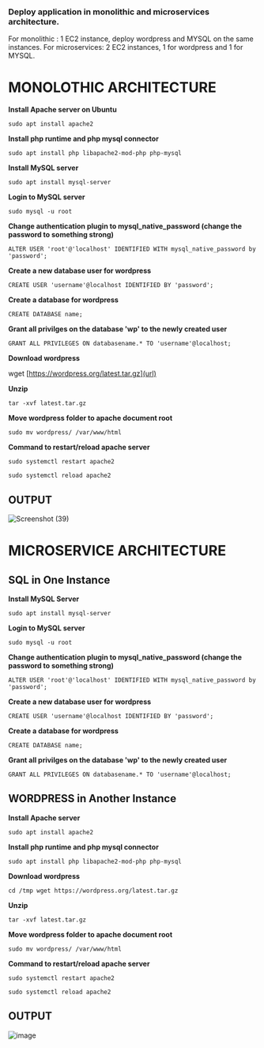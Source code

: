 ### Deploy application in monolithic and microservices architecture.

For monolithic : 1 EC2 instance, deploy wordpress and MYSQL on the same instances.
For microservices: 2 EC2 instances, 1 for wordpress and 1 for MYSQL.

# MONOLOTHIC ARCHITECTURE

**Install Apache server on Ubuntu**

`sudo apt install apache2`

**Install php runtime and php mysql connector**

`sudo apt install php libapache2-mod-php php-mysql`

**Install MySQL server**

`sudo apt install mysql-server` 

**Login to MySQL server**

`sudo mysql -u root`

**Change authentication plugin to mysql_native_password (change the password to something strong)**

`ALTER USER 'root'@'localhost' IDENTIFIED WITH mysql_native_password by 'password';`

**Create a new database user for wordpress**

`CREATE USER 'username'@localhost IDENTIFIED BY 'password';`

**Create a database for wordpress**

`CREATE DATABASE name;`

**Grant all privilges on the database 'wp' to the newly created user**

`GRANT ALL PRIVILEGES ON databasename.* TO 'username'@localhost;`

**Download wordpress**

wget [https://wordpress.org/latest.tar.gz](url)

**Unzip**

`tar -xvf latest.tar.gz`

**Move wordpress folder to apache document root**

`sudo mv wordpress/ /var/www/html`

**Command to restart/reload apache server**

`sudo systemctl restart apache2`

`sudo systemctl reload apache2`

## OUTPUT

![Screenshot (39)](https://github.com/saikeshavareddych/TECHPLEMENT/assets/147091730/bcde21e8-bd69-4a98-a356-cfd582b8683d)



# MICROSERVICE ARCHITECTURE 

## SQL in One Instance

**Install MySQL Server**

`sudo apt install mysql-server` 

**Login to MySQL server**

`sudo mysql -u root`

**Change authentication plugin to mysql_native_password (change the password to something strong)**

`ALTER USER 'root'@'localhost' IDENTIFIED WITH mysql_native_password by 'password';`

**Create a new database user for wordpress**

`CREATE USER 'username'@localhost IDENTIFIED BY 'password';`

**Create a database for wordpress**

`CREATE DATABASE name;`

**Grant all privilges on the database 'wp' to the newly created user**

`GRANT ALL PRIVILEGES ON databasename.* TO 'username'@localhost;`

## WORDPRESS in Another Instance

**Install Apache server**

`sudo apt install apache2`

**Install php runtime and php mysql connector**

`sudo apt install php libapache2-mod-php php-mysql`

**Download wordpress**

`cd /tmp
wget https://wordpress.org/latest.tar.gz`

**Unzip**

`tar -xvf latest.tar.gz`

**Move wordpress folder to apache document root**

`sudo mv wordpress/ /var/www/html`

**Command to restart/reload apache server**

`sudo systemctl restart apache2`

`sudo systemctl reload apache2`

## OUTPUT


![image](https://github.com/saikeshavareddych/TECHPLEMENT/assets/147091730/f15520fd-31f8-4b29-b6ec-78a245d1bd76)
